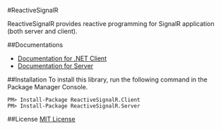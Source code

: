 #ReactiveSignalR

ReactiveSignalR provides reactive programming for SignalR application (both server and client). 



##Documentations

* [Documentation for .NET Client](https://github.com/xin9le/ReactiveSignalR/wiki/Documentation-for-.NET-Client)
* [Documentation for Server](https://github.com/xin9le/ReactiveSignalR/wiki/Documentation-for-Server)



##Installation
To install this library, run the following command in the Package Manager Console.

```text
PM> Install-Package ReactiveSignalR.Client
PM> Install-Package ReactiveSignalR.Server
```


##License
[MIT License](http://opensource.org/licenses/MIT)
